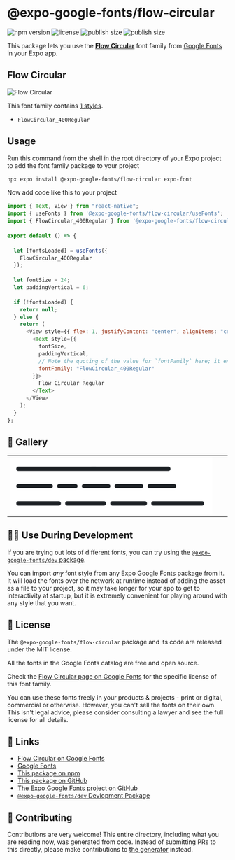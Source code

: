 # @expo-google-fonts/flow-circular

![npm version](https://flat.badgen.net/npm/v/@expo-google-fonts/flow-circular)
![license](https://flat.badgen.net/github/license/expo/google-fonts)
![publish size](https://flat.badgen.net/packagephobia/install/@expo-google-fonts/flow-circular)
![publish size](https://flat.badgen.net/packagephobia/publish/@expo-google-fonts/flow-circular)

This package lets you use the [**Flow Circular**](https://fonts.google.com/specimen/Flow+Circular) font family from [Google Fonts](https://fonts.google.com/) in your Expo app.

## Flow Circular

![Flow Circular](./font-family.png)

This font family contains [1 styles](#-gallery).

- `FlowCircular_400Regular`

## Usage

Run this command from the shell in the root directory of your Expo project to add the font family package to your project

```sh
npx expo install @expo-google-fonts/flow-circular expo-font
```

Now add code like this to your project

```js
import { Text, View } from "react-native";
import { useFonts } from '@expo-google-fonts/flow-circular/useFonts';
import { FlowCircular_400Regular } from '@expo-google-fonts/flow-circular/400Regular';

export default () => {

  let [fontsLoaded] = useFonts({
    FlowCircular_400Regular
  });

  let fontSize = 24;
  let paddingVertical = 6;

  if (!fontsLoaded) {
    return null;
  } else {
    return (
      <View style={{ flex: 1, justifyContent: "center", alignItems: "center" }}>
        <Text style={{
          fontSize,
          paddingVertical,
          // Note the quoting of the value for `fontFamily` here; it expects a string!
          fontFamily: "FlowCircular_400Regular"
        }}>
          Flow Circular Regular
        </Text>
      </View>
    );
  }
};
```

## 🔡 Gallery


||||
|-|-|-|
|![FlowCircular_400Regular](./400Regular/FlowCircular_400Regular.ttf.png)||||


## 👩‍💻 Use During Development

If you are trying out lots of different fonts, you can try using the [`@expo-google-fonts/dev` package](https://github.com/expo/google-fonts/tree/master/font-packages/dev#readme).

You can import _any_ font style from any Expo Google Fonts package from it. It will load the fonts over the network at runtime instead of adding the asset as a file to your project, so it may take longer for your app to get to interactivity at startup, but it is extremely convenient for playing around with any style that you want.


## 📖 License

The `@expo-google-fonts/flow-circular` package and its code are released under the MIT license.

All the fonts in the Google Fonts catalog are free and open source.

Check the [Flow Circular page on Google Fonts](https://fonts.google.com/specimen/Flow+Circular) for the specific license of this font family.

You can use these fonts freely in your products & projects - print or digital, commercial or otherwise. However, you can't sell the fonts on their own. This isn't legal advice, please consider consulting a lawyer and see the full license for all details.

## 🔗 Links

- [Flow Circular on Google Fonts](https://fonts.google.com/specimen/Flow+Circular)
- [Google Fonts](https://fonts.google.com/)
- [This package on npm](https://www.npmjs.com/package/@expo-google-fonts/flow-circular)
- [This package on GitHub](https://github.com/expo/google-fonts/tree/master/font-packages/flow-circular)
- [The Expo Google Fonts project on GitHub](https://github.com/expo/google-fonts)
- [`@expo-google-fonts/dev` Devlopment Package](https://github.com/expo/google-fonts/tree/master/font-packages/dev)

## 🤝 Contributing

Contributions are very welcome! This entire directory, including what you are reading now, was generated from code. Instead of submitting PRs to this directly, please make contributions to [the generator](https://github.com/expo/google-fonts/tree/master/packages/generator) instead.
